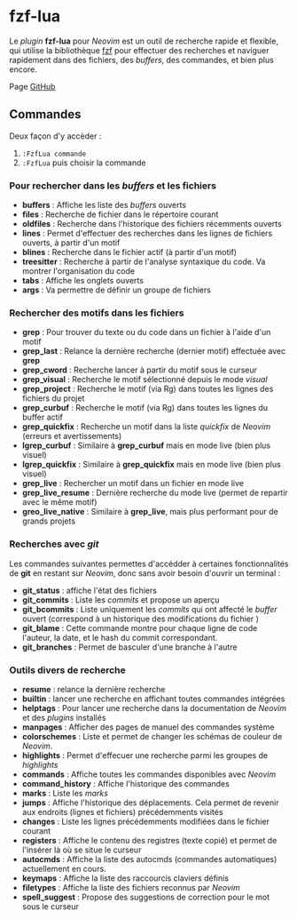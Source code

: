 # fzf-lua

Le *plugin* **fzf-lua** pour *Neovim* est un outil de recherche rapide et flexible, qui utilise la bibliothèque [fzf](https://github.com/junegunn/fzf) pour effectuer des recherches et naviguer rapidement dans des fichiers, des *buffers*, des commandes, et bien plus encore.

Page [GitHub](https://github.com/ibhagwan/fzf-lua)


## Commandes 

Deux façon d'y accèder :
1. `:FzfLua commande`
2. `:FzfLua` puis choisir la commande

### Pour rechercher dans les *buffers* et les fichiers

- **buffers** : Affiche les liste des *buffers* ouverts
- **files** : Recherche de fichier dans le répertoire courant
- **oldfiles** : Recherche dans l'historique des fichiers récemments ouverts
- **lines** : Permet d'effectuer des recherches dans les lignes de fichiers ouverts, à partir d'un motif
- **blines** : Recherche dans le fichier actif (à partir d'un motif)
- **treesitter** : Recherche à partir de l'analyse syntaxique du code. Va montrer l'organisation du code
- **tabs** : Affiche les onglets ouverts
- **args** : Va permettre de définir un groupe de fichiers

### Rechercher des motifs dans les fichiers

- **grep** : Pour trouver du texte ou du code dans un fichier à l'aide d'un motif
- **grep_last** : Relance la dernière recherche (dernier motif) effectuée avec **grep**
- **grep_cword** : Recherche lancer à partir du motif sous le curseur
- **grep_visual** : Recherche le motif sélectionné depuis le mode *visual*
- **grep_project** : Recherche le motif (via Rg) dans toutes les lignes des fichiers du projet
- **grep_curbuf** : Recherche le motif (via Rg) dans toutes les lignes du buffer actif
- **grep_quickfix** : Recherche un motif dans la liste *quickfix* de *Neovim* (erreurs et avertissements)
- **lgrep_curbuf** : Similaire à **grep_curbuf** mais en mode live (bien plus visuel)
- **lgrep_quickfix** : Similaire à **grep_quickfix** mais en mode live (bien plus visuel)
- **grep_live** : Rechercher un motif dans un fichier en mode live
- **grep_live_resume** : Dernière recherche du mode live (permet de repartir avec le même motif)
- **greo_live_native** : Similaire à **grep_live**, mais plus performant pour de grands projets

### Recherches avec *git*
Les commandes suivantes permettes d'accédder à certaines fonctionnalités de **git** en restant sur *Neovim*, donc sans avoir besoin d'ouvrir un terminal :

- **git_status** : affiche l'état des fichiers
- **git_commits** : Liste les *commits* et propose un aperçu
- **git_bcommits** : Liste uniquement les *commits* qui ont affecté le *buffer* ouvert (correspond à un historique des modifications du fichier )
- **git_blame** : Cette commande montre pour chaque ligne de code l'auteur, la date, et le hash du commit correspondant.
- **git_branches** : Permet de basculer d'une branche à l'autre

### Outils divers de recherche

- **resume** : relance la dernière recherche
- **builtin** : lancer une recherche en affichant toutes commandes intégrées
- **helptags** : Pour lancer une recherche dans la documentation de *Neovim* et des *plugins* installés
- **manpages** : Afficher des pages de manuel des commandes système
- **colorschemes** : Liste et permet de changer les schémas de couleur de *Neovim*.
- **highlights** : Permet d'effecuer une recherche parmi les groupes de *highlights*
- **commands** : Affiche toutes les commandes disponibles avec *Neovim*
- **command_history** : Affiche l'historique des commandes
- **marks** : Liste les *marks*
- **jumps** : Affiche l'historique des déplacements. Cela permet de revenir aux endroits (lignes et fichiers) précédemments visités
- **changes** : Liste les lignes précédemments modifiées dans le fichier courant
- **registers** : Affiche le contenu des registres (texte copié) et permet de l'insérer là où se situe le curseur
- **autocmds** : Affiche la liste des autocmds (commandes automatiques) actuellement en cours.
- **keymaps** : Affiche la liste des raccourcis claviers définis
- **filetypes** : Affiche la liste des fichiers reconnus par *Neovim*
- **spell_suggest** : Propose des suggestions de correction pour le mot sous le curseur

